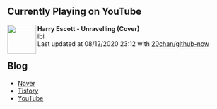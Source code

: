## Currently Playing on YouTube

[<img align="left" height="65" src="https://yt3.ggpht.com/a/AATXAJy0pvqMsV__5_7FY4PFSxcEZsnVhlpUnQbkB0bUgA=s88-c-k-c0xffffffff-no-nd-rj">](https://www.youtube.com/channel/UCDFD8RdIL2FxNfkKkus5RSQ)

**Harry Escott - Unravelling (Cover)**  
ibi  
Last updated at 08/12/2020 23:12 with [20chan/github-now](https://github.com/20chan/github-now)

## Blog

- [Naver](http://blog.naver.com/neurowhai)
- [Tistory](http://neurowhai.tistory.com/)
- [YouTube](https://www.youtube.com/channel/UCB_v1xU6laBHOeH6z4L-Mtw)
